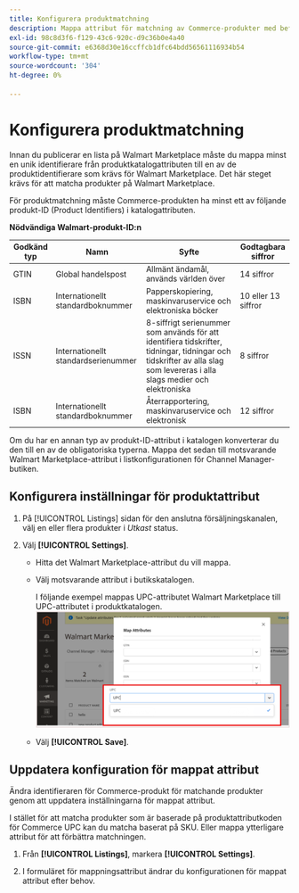 ```yaml
---
title: Konfigurera produktmatchning
description: Mappa attribut för matchning av Commerce-produkter med befintliga Walmart Marketplace-listor
exl-id: 98c8d3f6-f129-43c6-920c-d9c36b0e4a40
source-git-commit: e6368d30e16ccffcb1dfc64bdd56561116934b54
workflow-type: tm+mt
source-wordcount: '304'
ht-degree: 0%

---
```



# Konfigurera produktmatchning

Innan du publicerar en lista på Walmart Marketplace måste du mappa minst en unik identifierare från produktkatalogattributen till en av de produktidentifierare som krävs för Walmart Marketplace. Det här steget krävs för att matcha produkter på Walmart Marketplace.

För produktmatchning måste Commerce-produkten ha minst ett av följande produkt-ID (Product Identifiers) i katalogattributen.

**Nödvändiga Walmart-produkt-ID:n**

| **Godkänd typ** | **Namn** | **Syfte** | **Godtagbara siffror** |
|-------------------|--------------------------------------|--------------------------------------------------------------------------------------------------------------------------------------------------|-----------------------|
| GTIN | Global handelspost | Allmänt ändamål, används världen över | 14 siffror |
| ISBN | Internationellt standardboknummer | Papperskopiering, maskinvaruservice och elektroniska böcker | 10 eller 13 siffror |
| ISSN | Internationellt standardserienummer | 8-siffrigt serienummer som används för att identifiera tidskrifter, tidningar, tidningar och tidskrifter av alla slag som levereras i alla slags medier och elektroniska | 8 siffror |
| ISBN | Internationellt standardboknummer | Återrapportering, maskinvaruservice och elektronisk | 12 siffror |

Om du har en annan typ av produkt-ID-attribut i katalogen konverterar du den till en av de obligatoriska typerna. Mappa det sedan till motsvarande Walmart Marketplace-attribut i listkonfigurationen för Channel Manager-butiken.

## Konfigurera inställningar för produktattribut

1. På [!UICONTROL Listings] sidan för den anslutna försäljningskanalen, välj en eller flera produkter i *Utkast* status.

1. Välj **[!UICONTROL Settings]**.

   - Hitta det Walmart Marketplace-attribut du vill mappa.

   - Välj motsvarande attribut i butikskatalogen.

      I följande exempel mappas UPC-attributet Walmart Marketplace till UPC-attributet i produktkatalogen.
   ![Mappningsattribut för produktmatchningsvillkor](assets/products-map-attributes-for--match.png)

   - Välj **[!UICONTROL Save]**.


## Uppdatera konfiguration för mappat attribut

Ändra identifieraren för Commerce-produkt för matchande produkter genom att uppdatera inställningarna för mappat attribut.

I stället för att matcha produkter som är baserade på produktattributkoden för Commerce UPC kan du matcha baserat på SKU. Eller mappa ytterligare attribut för att förbättra matchningen.

1. Från **[!UICONTROL Listings]**, markera **[!UICONTROL Settings]**.

1. I formuläret för mappningsattribut ändrar du konfigurationen för mappat attribut efter behov.
